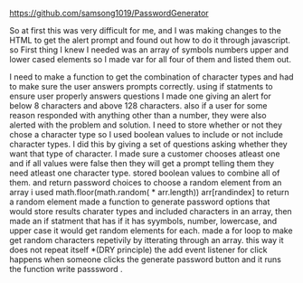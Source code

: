 https://github.com/samsong1019/PasswordGenerator


So at first this was very difficult for me, and I was making changes to the HTML to get the alert prompt and found out how to do it through javascript. so First thing I knew I needed was an array of symbols numbers upper and lower cased elements so I made var for all four of them and listed them out. 

 I need to make a function to get the combination of character types and had to make sure the user answers prompts correctly. using if statments to ensure user properly answers questions I made one giving an alert for below 8 characters and above 128 characters. also if a user for some reason responded with anything other than a number, they were also alerted with the problem and solution. 
 I need to store whether or not they chose a character type so I used boolean values to include or not include character types. I did this by giving a set of questions asking whether they want that type of character. 
I made sure a customer chooses atleast one and if all values were false then they will get a prompt telling them they need atleast one character type. 
stored boolean values to combine all of them. and return password choices
to choose a random element from an array i used math.floor(math.random( * arr.length)) arr[randindex] to return a random element
made a function to generate password options that would store results charater types and included characters in an array, then made an if statment that has if it has syymbols, number, lowercase, and upper case it would get random elements for each.
made a for loop to make get random characters repetivily by itterating through an array. this way it does not repeat itself *(DRY principle) 
the add event listener for click happens when someone clicks the generate password button and it runs the function write passsword .